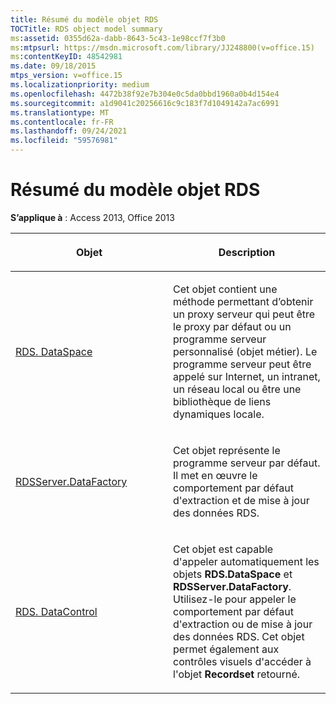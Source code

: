 ```yaml
---
title: Résumé du modèle objet RDS
TOCTitle: RDS object model summary
ms:assetid: 0355d62a-dabb-8643-5c43-1e98ccf7f3b0
ms:mtpsurl: https://msdn.microsoft.com/library/JJ248800(v=office.15)
ms:contentKeyID: 48542981
ms.date: 09/18/2015
mtps_version: v=office.15
ms.localizationpriority: medium
ms.openlocfilehash: 4472b38f92e7b304e0c5da0bbd1960a0b4d154e4
ms.sourcegitcommit: a1d9041c20256616c9c183f7d1049142a7ac6991
ms.translationtype: MT
ms.contentlocale: fr-FR
ms.lasthandoff: 09/24/2021
ms.locfileid: "59576981"
---
```

# <a name="rds-object-model-summary"></a>Résumé du modèle objet RDS


**S’applique à** : Access 2013, Office 2013

<table>
<colgroup>
<col style="width: 50%" />
<col style="width: 50%" />
</colgroup>
<thead>
<tr class="header">
<th><p>Objet</p></th>
<th><p>Description</p></th>
</tr>
</thead>
<tbody>
<tr class="odd">
<td><p><a href="dataspace-object-rds.md">RDS. DataSpace</a></p></td>
<td><p>Cet objet contient une méthode permettant d’obtenir un proxy serveur qui peut être le proxy par défaut ou un programme serveur personnalisé (objet métier). Le programme serveur peut être appelé sur Internet, un intranet, un réseau local ou être une bibliothèque de liens dynamiques locale.</p></td>
</tr>
<tr class="even">
<td><p><a href="datafactory-object-rdsserver.md">RDSServer.DataFactory</a></p></td>
<td><p>Cet objet représente le programme serveur par défaut. Il met en œuvre le comportement par défaut d'extraction et de mise à jour des données RDS.</p></td>
</tr>
<tr class="odd">
<td><p><a href="datacontrol-object-rds.md">RDS. DataControl</a></p></td>
<td><p>Cet objet est capable d'appeler automatiquement les objets <strong>RDS.DataSpace</strong> et <strong>RDSServer.DataFactory</strong>. Utilisez-le pour appeler le comportement par défaut d'extraction ou de mise à jour des données RDS. Cet objet permet également aux contrôles visuels d'accéder à l'objet <strong>Recordset</strong> retourné.</p></td>
</tr>
</tbody>
</table>

